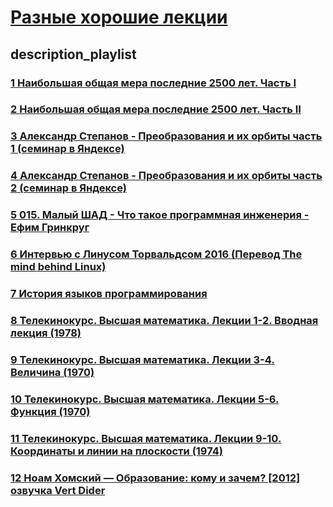 # [Разные хорошие лекции](/playlist?list=PLHhi8ymDMrQb4sVDBsN5y14X4BoAUU6Sh)

## description_playlist



### [1 Наибольшая общая мера последние 2500 лет. Часть I](https://www.youtube.com/watch?v=Dx1MZh6KYCk)

### [2 Наибольшая общая мера последние 2500 лет. Часть II](https://www.youtube.com/watch?v=zqETgaYxlt0)

### [3 Александр Степанов - Преобразования и их орбиты часть 1 (семинар в Яндексе)](https://www.youtube.com/watch?v=QmuMHtbO4ug)

### [4 Александр Степанов - Преобразования и их орбиты часть 2 (семинар в Яндексе)](https://www.youtube.com/watch?v=uCGifwlgAQg)

### [5 015. Малый ШАД - Что такое программная инженерия - Ефим Гринкруг](https://www.youtube.com/watch?v=VgH-R3puQes)

### [6 Интервью с Линусом Торвальдсом 2016 (Перевод The mind behind Linux)](https://www.youtube.com/watch?v=mwKecF0osZs)

### [7 История языков программирования](https://www.youtube.com/watch?v=0IkaXvwjDf8)

### [8 Телекинокурс. Высшая математика. Лекции 1-2. Вводная лекция (1978)](https://www.youtube.com/watch?v=Z6M87j126zQ)

### [9 Телекинокурс. Высшая математика. Лекции 3-4. Величина (1970)](https://www.youtube.com/watch?v=Qx6U578Jkc4)

### [10 Телекинокурс. Высшая математика. Лекции 5-6. Функция (1970)](https://www.youtube.com/watch?v=lOoaBUMhJl0)

### [11 Телекинокурс. Высшая математика. Лекции 9-10. Координаты и линии на плоскости (1974)](https://www.youtube.com/watch?v=S9uBCEuYGgo)

### [12 Ноам Хомский — Образование: кому и зачем? [2012] озвучка Vert Dider](https://www.youtube.com/watch?v=oj9VqXtg1cg)

